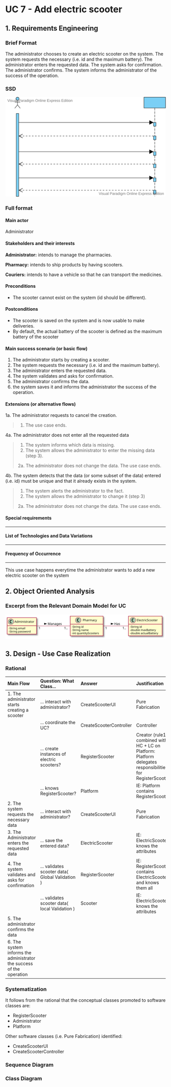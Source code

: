 # UC 7 - Add electric scooter

## 1. Requirements Engineering

### Brief Format

The administrator chooses to create an electric scooter on the system. The system requests the necessary (i.e. id and the maximum battery). The administrator enters the requested data. The system asks for confirmation. The administrator confirms. The system informs the administrator of the success of the operation.


### SSD
![UC7_SSD](UC7_SSD.svg)


### Full format

#### Main actor
Administrator

#### Stakeholders and their interests

**Administrator:** intends to manage the pharmacies.

**Pharmacy:** intends to ship products by having scooters.

**Couriers:** intends to have a vehicle so that he can transport the medicines.

#### Preconditions

* The scooter cannot exist on the system (id should be different).

#### Postconditions

* The scooter is saved on the system and is now usable to make deliveries.
* By default, the actual battery of the scooter is defined as the maximum battery of the scooter


#### Main success scenario (or basic flow)

1. The administrator starts by creating a scooter.
2. The system requests the necessary (i.e. id and the maximum battery).
3. The administrator enters the requested data. 
4. The system validates and asks for confirmation.
5. The administrator confirms the data.
6. the system saves it and informs the administrator the success of the operation.


#### Extensions (or alternative flows)

1a. The administrator requests to cancel the creation.
>    1. The use case ends.

4a. The administrator does not enter all the requested data
>    1. The system informs which data is missing.
>    2. The system allows the administrator to enter the missing data (step 3).
>
  > 2a. The administrator does not change the data. The use case ends.

4b. The system detects that the data (or some subset of the data) entered (i.e. id) must be unique and that it already exists in the system.
>    1. The system alerts the administrator to the fact.
>    2. The system allows the administrator to change it (step 3)
>
  > 2a. The administrator does not change the data. The use case ends.



#### Special requirements
--------------------

#### List of Technologies and Data Variations
--------------------

#### Frequency of Occurrence
--------------------

This use case happens everytime the administrator wants to add a new electric scooter on the system


## 2. Object Oriented Analysis

### Excerpt from the Relevant Domain Model for UC

![UC7_MD](UC7_MD.svg)


## 3. Design - Use Case Realization

### Rational

| Main Flow | Question: What Class... | Answer | Justification  |
|:--------------  |:---------------------- |:----------|:---------------------------- |
|1. The administrator starts creating a scooter |... interact with administrator?| CreateScooterUI |Pure Fabrication|
| |... coordinate the UC?| CreateScooterController |Controller|
| |... create instances of electric scooters?|RegisterScooter|Creator (rule1) combined with HC + LC on Platform: Platform delegates responsibilities for RegisterScooter|
| |... knows RegisterScooter?| Platform | IE: Platform contains RegisterScooter
|2. The system requests the necessary data|... interact with administrator?| CreateScooterUI |Pure Fabrication|
|3. The Administrator enters the requested data|... save the entered data?|ElectricScooter|IE: ElectricScooter knows the attributes|
|4. The system validates and asks for confirmation |... validates scooter data( Global Validation ) | RegisterScooter | IE: RegisterScooter contains ElectricScooter and knows them all|
| |... validates scooter data( local Validation )|Scooter| IE: ElectricScooter knows the attributes |
|5. The administrator confirms the data |||  |
|6. The system informs the administrator the success of the operation||| |


### Systematization ##

It follows from the rational that the conceptual classes promoted to software classes are:

 * RegisterScooter
 * Administrator
 * Platform

Other software classes (i.e. Pure Fabrication) identified:  

 * CreateScooterUI  
 * CreateScooterController



### Sequence Diagram





### Class Diagram



